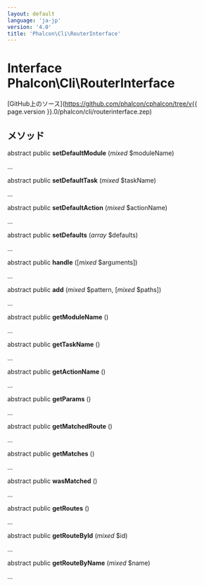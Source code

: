 ```yaml
---
layout: default
language: 'ja-jp'
version: '4.0'
title: 'Phalcon\Cli\RouterInterface'
---
```


# Interface **Phalcon\Cli\RouterInterface**

[GitHub上のソース](https://github.com/phalcon/cphalcon/tree/v{{ page.version }}.0/phalcon/cli/routerinterface.zep)

## メソッド

abstract public **setDefaultModule** (*mixed* $moduleName)

...

abstract public **setDefaultTask** (*mixed* $taskName)

...

abstract public **setDefaultAction** (*mixed* $actionName)

...

abstract public **setDefaults** (*array* $defaults)

...

abstract public **handle** ([*mixed* $arguments])

...

abstract public **add** (*mixed* $pattern, [*mixed* $paths])

...

abstract public **getModuleName** ()

...

abstract public **getTaskName** ()

...

abstract public **getActionName** ()

...

abstract public **getParams** ()

...

abstract public **getMatchedRoute** ()

...

abstract public **getMatches** ()

...

abstract public **wasMatched** ()

...

abstract public **getRoutes** ()

...

abstract public **getRouteById** (*mixed* $id)

...

abstract public **getRouteByName** (*mixed* $name)

...